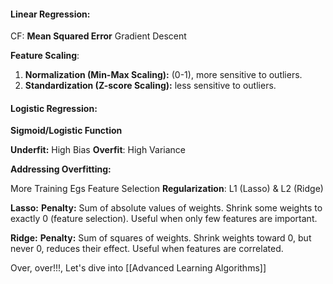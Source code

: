 
#### **Linear Regression**:

CF: **Mean Squared Error**
Gradient Descent

**Feature Scaling**:
1) **Normalization (Min-Max Scaling):** (0-1), more sensitive to outliers.
2) **Standardization (Z-score Scaling):** less sensitive to outliers.

#### **Logistic Regression**:

**Sigmoid/Logistic Function**

**Underfit:** High Bias
**Overfit**: High Variance

**Addressing Overfitting:**

More Training Egs
Feature Selection
**Regularization**: L1 (Lasso) &  L2 (Ridge)

**Lasso:**
**Penalty:** Sum of absolute values of weights.
Shrink some weights to exactly 0 (feature selection).
Useful when only few features are important.

**Ridge:**
**Penalty:** Sum of squares of weights.
Shrink weights toward 0, but never 0, reduces their effect.
Useful when features are correlated.

Over, over!!!, Let's dive into [[Advanced Learning Algorithms]]
